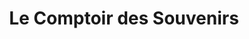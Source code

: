 ---
title: "Le Comptoir des Souvenirs"
url: /esquieze-sere/le-comptoir-des-souvenirs/
shop: beauté
---